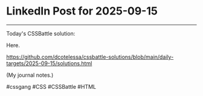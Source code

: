 # LinkedIn Post for 2025-09-15

---

Today's CSSBattle solution:

Here.

https://github.com/dcotelessa/cssbattle-solutions/blob/main/daily-targets/2025-09-15/solutions.html

(My journal notes.)

#cssgang #CSS #CSSBattle #HTML
